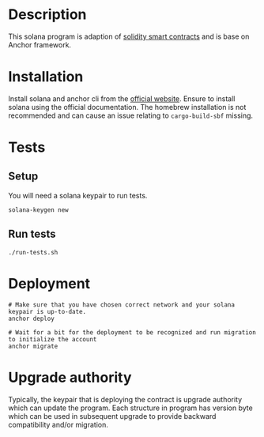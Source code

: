 # Description
This solana program is adaption of [solidity smart contracts](https://github.com/Keyring-Network/smart-contracts) and is base on Anchor framework.

# Installation
Install solana and anchor cli from the [official website](https://www.anchor-lang.com/docs/installation).
Ensure to install solana using the official documentation. The homebrew installation is not recommended and can cause an issue relating to `cargo-build-sbf` missing.

# Tests

## Setup
You will need a solana keypair to run tests.

```shell
solana-keygen new
```

## Run tests
```shell
./run-tests.sh
```

# Deployment
```shell
# Make sure that you have chosen correct network and your solana keypair is up-to-date.
anchor deploy

# Wait for a bit for the deployment to be recognized and run migration to initialize the account
anchor migrate
```

# Upgrade authority
Typically, the keypair that is deploying the contract is upgrade authority which can update the program. 
Each structure in program has version byte which can be used in subsequent upgrade to provide backward compatibility and/or migration.
